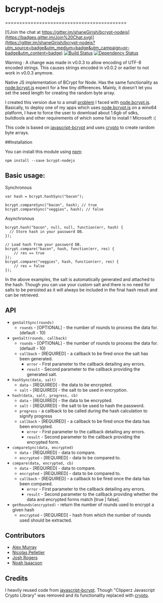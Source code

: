 # bcrypt-nodejs
===========================================

[![Join the chat at https://gitter.im/shaneGirish/bcrypt-nodejs](https://badges.gitter.im/Join%20Chat.svg)](https://gitter.im/shaneGirish/bcrypt-nodejs?utm_source=badge&utm_medium=badge&utm_campaign=pr-badge&utm_content=badge)
[![Build Status](https://secure.travis-ci.org/shaneGirish/bcrypt-nodejs.png)](http://travis-ci.org/shaneGirish/bcrypt-nodejs)
[![Dependency Status](https://david-dm.org/shaneGirish/bcrypt-nodejs.png)](https://david-dm.org/shaneGirish/bcrypt-nodejs)


Warning : A change was made in v0.0.3 to allow encoding of UTF-8 encoded strings. This causes strings encoded in v0.0.2 or earlier to not work in v0.0.3 anymore.

Native JS implementation of BCrypt for Node.
Has the same functionality as [node.bcrypt.js] expect for a few tiny differences.
Mainly, it doesn't let you set the seed length for creating the random byte array.

I created this version due to a small [problem](https://github.com/ncb000gt/node.bcrypt.js/issues/102) I faced with [node.bcrypt.js].
Basically, to deploy one of my apps which uses [node.bcrypt.js] on a winx64 platform, I have to force the user to download about 1.6gb of sdks, buildtools and other requirements of which some fail to install ! Microsoft :(

This code is based on [javascript-bcrypt] and uses [crypto] to create random byte arrays.

##Installation

You can install this module using [npm](https://www.npmjs.com/package/bcrypt-nodejs):

```
npm install --save bcrypt-nodejs
```
## Basic usage:
Synchronous
```
var hash = bcrypt.hashSync("bacon");

bcrypt.compareSync("bacon", hash); // true
bcrypt.compareSync("veggies", hash); // false
```

Asynchronous
```
bcrypt.hash("bacon", null, null, function(err, hash) {
  // Store hash in your password DB.
});

// Load hash from your password DB.
bcrypt.compare("bacon", hash, function(err, res) {
    // res == true
});
bcrypt.compare("veggies", hash, function(err, res) {
    // res = false
});
```

In the above examples, the salt is automatically generated and attached to the hash.
Though you can use your custom salt and there is no need for salts to be persisted as it will always be included in the final hash result and can be retrieved.

## API
* `genSaltSync(rounds)`
    * `rounds` - [OPTIONAL] - the number of rounds to process the data for. (default - 10)
* `genSalt(rounds, callback)`
    * `rounds` - [OPTIONAL] - the number of rounds to process the data for. (default - 10)
    * `callback` - [REQUIRED] - a callback to be fired once the salt has been generated.
        * `error` - First parameter to the callback detailing any errors.
        * `result` - Second parameter to the callback providing the generated salt.
* `hashSync(data, salt)`
    * `data` - [REQUIRED] - the data to be encrypted.
    * `salt` - [REQUIRED] - the salt to be used in encryption.
* `hash(data, salt, progress, cb)`
    * `data` - [REQUIRED] - the data to be encrypted.
    * `salt` - [REQUIRED] - the salt to be used to hash the password.
    * `progress` - a callback to be called during the hash calculation to signify progress
    * `callback` - [REQUIRED] - a callback to be fired once the data has been encrypted.
        * `error` - First parameter to the callback detailing any errors.
        * `result` - Second parameter to the callback providing the encrypted form.
* `compareSync(data, encrypted)`
    * `data` - [REQUIRED] - data to compare.
    * `encrypted` - [REQUIRED] - data to be compared to.
* `compare(data, encrypted, cb)`
    * `data` - [REQUIRED] - data to compare.
    * `encrypted` - [REQUIRED] - data to be compared to.
    * `callback` - [REQUIRED] - a callback to be fired once the data has been compared.
        * `error` - First parameter to the callback detailing any errors.
        * `result` - Second parameter to the callback providing whether the data and encrypted forms match [true | false].
* `getRounds(encrypted)` - return the number of rounds used to encrypt a given hash
    * `encrypted` - [REQUIRED] - hash from which the number of rounds used should be extracted.

## Contributors
* [Alex Murray][alexmurray]
* [Nicolas Pelletier][NicolasPelletier]
* [Josh Rogers][geekymole]
* [Noah Isaacson][nisaacson]

## Credits
I heavily reused code from [javascript-bcrypt]. Though "Clipperz Javascript Crypto Library" was removed and its functionality replaced with [crypto].

[crypto]:(http://nodejs.org/api/crypto.html)
[node.bcrypt.js]:https://github.com/ncb000gt/node.bcrypt.js.git
[javascript-bcrypt]:http://code.google.com/p/javascript-bcrypt/

[alexmurray]:https://github.com/alexmurray
[NicolasPelletier]:https://github.com/NicolasPelletier
[geekymole]:https://github.com/geekymole
[nisaacson]:https://github.com/nisaacson
